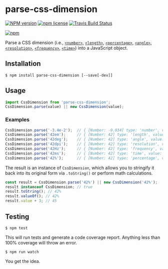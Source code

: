 # parse-css-dimension

[![NPM version](http://img.shields.io/npm/v/parse-css-dimension.svg?style=flat)](https://www.npmjs.org/package/parse-css-dimension)
[![npm license](http://img.shields.io/npm/l/parse-css-dimension.svg?style=flat-square)](https://www.npmjs.org/package/parse-css-dimension)
[![Travis Build Status](https://img.shields.io/travis/jedmao/parse-css-dimension.svg?label=unix)](https://travis-ci.org/jedmao/parse-css-dimension)

[![npm](https://nodei.co/npm/parse-css-dimension.svg?downloads=true)](https://nodei.co/npm/parse-css-dimension/)

Parse a CSS dimension (i.e., [`<number>`](https://developer.mozilla.org/en-US/docs/Web/CSS/number), [`<length>`](https://developer.mozilla.org/en-US/docs/Web/CSS/length), [`<percentage>`](https://developer.mozilla.org/en-US/docs/Web/CSS/percentage), [`<angle>`](https://developer.mozilla.org/en-US/docs/Web/CSS/angle), [`<resolution>`](https://developer.mozilla.org/en-US/docs/Web/CSS/resolution), [`<frequency>`](https://developer.mozilla.org/en-US/docs/Web/CSS/frequency), [`<time>`](https://developer.mozilla.org/en-US/docs/Web/CSS/time)) into a JavaScript object.

## Installation

```
$ npm install parse-css-dimension [--save[-dev]]
```

## Usage

```ts
import CssDimension from 'parse-css-dimension';
CssDimension.parse(value) || new CssDimension(value);
```

### Examples

```ts
CssDimension.parse('-3.4e-2');  // { [Number: -0.034] type: 'number', value: -0.034 }
CssDimension.parse('42em');     // { [Number: 42] type: 'length', value: 42, unit: 'em' }
CssDimension.parse('42deg');    // { [Number: 42] type: 'angle', value: 42, unit: 'deg' }
CssDimension.parse('42dpi');    // { [Number: 42] type: 'resolution', value: 42, unit: 'dpi' }
CssDimension.parse('42Hz');     // { [Number: 42] type: 'frequency', value: 42, unit: 'Hz' }
CssDimension.parse('42ms');     // { [Number: 42] type: 'time', value: 42, unit: 'ms' }
CssDimension.parse('42%');      // { [Number: 42] type: 'percentage', value: 42 }
```

The result is an instance of `CssDimension`, which allows you to stringify it
back into its original form via `.toString()` or perform math calculations.

```ts
const result = CssDimension.parse('42%') || new CssDimension('42%');
result instanceof CssDimension; // true
result.toString(); // 42%
result.valueOf(); // 42%
result.value + 3; // 45
```

## Testing

```
$ npm test
```

This will run tests and generate a code coverage report. Anything less than 100% coverage will throw an error.

```
$ npm run watch
```

You get the idea.
